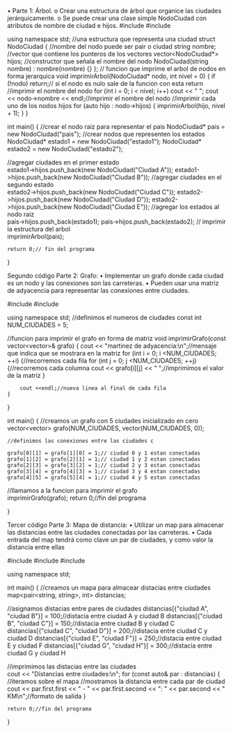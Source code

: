 •	Parte 1: Árbol.
o	Crear una estructura de árbol que organice las ciudades jerárquicamente.
o	Se puede crear una clase simple NodoCiudad con atributos de nombre de ciudad e hijos.
#include <iostream>
#include <vector>

using namespace std;
//una estructura que representa una ciudad 
struct NodoCiudad {
//nombre del nodo puede ser pair o ciudad
    string nombre;
//vector que contiene los punteros de los vectores
    vector<NodoCiudad*> hijos;
//constructor que señala el nombre del nodo
    NodoCiudad(string nombre) : nombre(nombre) {}
};
// funcion que imprime el arbol de nodos en forma jerarquica
void imprimirArbol(NodoCiudad* nodo, int nivel = 0) {
    if (!nodo) return;// si el nodo  es nulo sale de la funcion con esta return
//imprimir el nombre del nodo 
    for (int i = 0; i < nivel; i++) cout << " ";
    cout << nodo->nombre << endl;//imprimir el nombre del nodo
//imprimir cada uno de los nodos hijos
    for (auto hijo : nodo->hijos) {
        imprimirArbol(hijo, nivel + 1);
    }
}

int main() {
//crear el nodo raiz para representar el pais 
    NodoCiudad* pais = new NodoCiudad("pais");
//crear nodos que representen los estados
    NodoCiudad* estado1 = new NodoCiudad("estado1");
    NodoCiudad* estado2 = new NodoCiudad("estado2");
    
//agregar ciudades en el primer estado  
    estado1->hijos.push_back(new NodoCiudad("Ciudad A"));
    estado1->hijos.push_back(new NodoCiudad("Ciudad B"));
//agregar ciudades en el segundo estado   
    estado2->hijos.push_back(new NodoCiudad("Ciudad C"));
    estado2->hijos.push_back(new NodoCiudad("Ciudad D"));
    estado2->hijos.push_back(new NodoCiudad("Ciudad E"));
//agregar los estados al nodo raiz    
    pais->hijos.push_back(estado1);
    pais->hijos.push_back(estado2);
// imprimir la estructura del arbol    
    imprimirArbol(pais);
    
    return 0;// fin del programa
}

 




Segundo código
Parte 2: Grafo:
•	Implementar un grafo donde cada ciudad es un nodo y las conexiones son las carreteras.
•	Pueden usar una matriz de adyacencia para representar las conexiones entre ciudades.

#include <iostream>
#include <vector>

using namespace std;
//definimos el numeros de ciudades
const int NUM_CIUDADES = 5;

//funcion para imprimir el grafo en forma de matriz
void imprimirGrafo(const vector<vector<int>>& grafo) {
    cout << "martinez de adyacencia:\n";//mensaje que indica que se mostrara en la matriz
    for (int i = 0; i <NUM_CIUDADES; ++i) {//recorremos cada fila
        for (int j = 0; j <NUM_CIUDADES; ++j) {//recorremos cada columna
            cout << grafo[i][j] << " ";//imprimimos el valor de la matriz
        }
        
        cout <<endl;//nueva linea al final de cada fila
    }
}

int main() {
//creamos un grafo con 5 ciudades inicializado en cero
    vector<vector<int>> grafo(NUM_CIUDADES, vector<int>(NUM_CIUDADES, 0));
    
    //definimos las conexiones entre las ciudades c
    
    grafo[0][1] = grafo[1][0] = 1;// ciudad 0 y 1 estan conectadas
    grafo[1][2] = grafo[2][1] = 1;// ciudad 1 y 2 estan conectadas
    grafo[2][3] = grafo[3][2] = 1;// ciudad 2 y 3 estan conectadas
    grafo[3][4] = grafo[4][3] = 1;// ciudad 3 y 4 estan conectadas
    grafo[4][5] = grafo[5][4] = 1;// ciudad 4 y 5 estan conectadas
    
//llamamos a la funcion para imprimir el grafo    
    imprimirGrafo(grafo);
    return 0;//fin del programa
    
}

Tercer código
Parte 3: Mapa de distancia:
•	Utilizar un map para almacenar las distancias entre las ciudades conectadas por las carreteras.
•	Cada entrada del map tendrá como clave un par de ciudades, y como valor la distancia entre ellas

#include <iostream>
#include <map>
#include <utility>

using namespace std;

int main() {
//creamos un mapa para almacear distacias entre ciudades
    map<pair<string, string>, int> distancias;

//asignamos distacias entre pares de ciudades
    distancias[{"ciudad A", "ciudad B"}] = 100;//distacia entre ciudad A y ciudad B
    distancias[{"ciudad B", "ciudad C"}] = 150;//distacia entre ciudad B y ciudad C
    distancias[{"ciudad C", "ciudad D"}] = 200;//distacia entre ciudad C y ciudad D
    distancias[{"ciudad E", "ciudad F"}] = 250;//distacia entre ciudad E y ciudad F
    distancias[{"ciudad G", "ciudad H"}] = 300;//distacia entre ciudad G y ciudad H

//imprimimos las distacias entre las ciudades    
    cout << "Distancias entre ciudades:\n";
    for (const auto& par : distancias) { //iteramos sobre el mapa
        //mostramos la distancia entre cada par de ciudad
        cout << par.first.first << " - " << par.first.second << ": "
             << par.second << " KM\n";//formato de salida
    }

    return 0;//fin del programa
}

